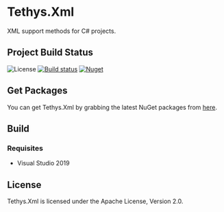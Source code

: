 # Tethys.Xml

XML support methods for C# projects.

## Project Build Status ##
![License](https://img.shields.io/badge/license-Apache--2.0-blue.svg)
[![Build status](https://ci.appveyor.com/api/projects/status/a1apv3j1xl1avm98?svg=true)](https://ci.appveyor.com/project/tngraf/tethys-xml)
[![Nuget](https://img.shields.io/badge/nuget-1.0.0-brightgreen.svg)](https://www.nuget.org/packages/Tethys.Xml/1.1.0)

## Get Packages ##

You can get Tethys.Xml by grabbing the latest NuGet packages from [here](https://www.nuget.org/packages/Tethys.Xml/1.1.0).



## Build ##

### Requisites ###

* Visual Studio 2019

## License ##

Tethys.Xml is licensed under the Apache License, Version 2.0.
